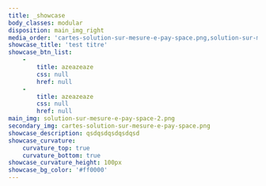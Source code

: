 ```yaml
---
title: _showcase
body_classes: modular
disposition: main_img_right
media_order: 'cartes-solution-sur-mesure-e-pay-space.png,solution-sur-mesure-e-pay-space-2.png,showcase_pattern.svg,showcase_pattern (1).svg'
showcase_title: 'test titre'
showcase_btn_list:
    -
        title: azeazeaze
        css: null
        href: null
    -
        title: azeazeaze
        css: null
        href: null
main_img: solution-sur-mesure-e-pay-space-2.png
secondary_img: cartes-solution-sur-mesure-e-pay-space.png
showcase_description: qsdqsdqsdqsdqsd
showcase_curvature:
    curvature_top: true
    curvature_bottom: true
showcase_curvature_height: 100px
showcase_bg_color: '#ff0000'
---
```


